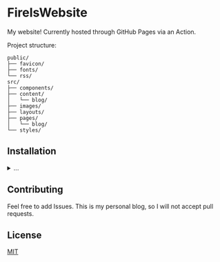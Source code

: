 # FireIsWebsite

My website! Currently hosted through GitHub Pages via an Action.

Project structure:

```text
public/
├── favicon/
├── fonts/
└── rss/
src/
├── components/
├── content/
│   └── blog/
├── images/
├── layouts/
├── pages/
│   └── blog/
└── styles/
```

## Installation

<details>
<summary>...</summary>

### Prerequisites

Read the [Astro quick start guide's prerequisite list](https://docs.astro.build/en/install/manual/#prerequisites).

This project uses pnpm. You can check that pnpm is installed in the terminal by running:

```bash
pnpm -v
```

### Setup

First, [fork the repo](https://docs.github.com/en/pull-requests/collaborating-with-pull-requests/working-with-forks/fork-a-repo).

Once the prerequisites are installed and you are working off the fork, [clone the repository](https://help.github.com/en/github/creating-cloning-and-archiving-repositories/cloning-a-repository) to your local machine.

This can be done from the command line:

```bash
git clone git@github.com:FireIsGood/fireis.dev.git ./fireiswebsite
```

### Local Development

You can run the development server through the terminal.

From the command line:

```bash
# Default port 1625
pnpm dev
```

When Astro is done setting up, you should see a success message.

```bash
┃ Local    http://localhost:1625/
┃ Network  use --host to expose
```

There are additional commands you can run from the terminal:

| Command                | Action                                           |
| :--------------------- | :----------------------------------------------- |
| `pnpm install`         | Installs dependencies                            |
| `pnpm dev`             | Starts local dev server at `localhost:1625`      |
| `pnpm build`           | Build your production site to `./dist/`          |
| `pnpm preview`         | Preview your build locally, before deploying     |
| `pnpm astro ...`       | Run CLI commands like `astro add`, `astro check` |
| `pnpm astro -- --help` | Get help using the Astro CLI                     |

</details>

## Contributing

Feel free to add Issues. This is my personal blog, so I will not accept pull requests.

## License

[MIT](https://choosealicense.com/licenses/mit/)
